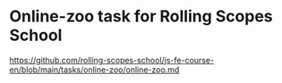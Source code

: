 # Online-zoo task for Rolling Scopes School

https://github.com/rolling-scopes-school/js-fe-course-en/blob/main/tasks/online-zoo/online-zoo.md